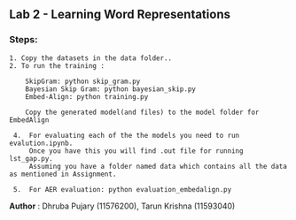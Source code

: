 
## Lab 2 - Learning Word Representations

### Steps:
  ```
  1. Copy the datasets in the data folder..
  2. To run the training :

      SkipGram: python skip_gram.py
      Bayesian Skip Gram: python bayesian_skip.py
      Embed-Align: python training.py
        
      Copy the generated model(and files) to the model folder for EmbedAlign

   4.  For evaluating each of the the models you need to run evalution.ipynb.
       Once you have this you will find .out file for running lst_gap.py. 
       Assuming you have a folder named data which contains all the data as mentioned in Assignment.

   5.  For AER evaluation: python evaluation_embedalign.py
```
**Author** : Dhruba Pujary (11576200), Tarun Krishna (11593040)
